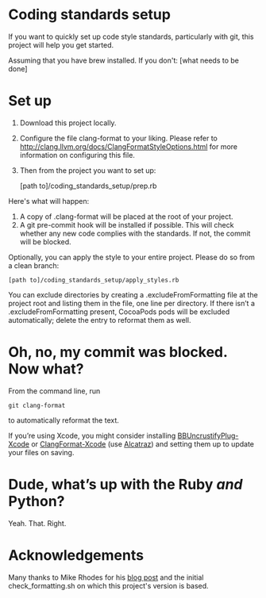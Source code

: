 # Coding standards setup

If you want to quickly set up code style standards, particularly with git, this project will help you get started.

Assuming that you have brew installed. If you don't: [what needs to be done]

# Set up
1. Download this project locally. 
2. Configure the file clang-format to your liking. Please refer to http://clang.llvm.org/docs/ClangFormatStyleOptions.html for more information on configuring this file.
3. Then from the project you want to set up:

	[path to]/coding_standards_setup/prep.rb

Here's what will happen:

1. A copy of .clang-format will be placed at the root of your project.
2. A git pre-commit hook will be installed if possible. This will check whether any new code complies with the standards. If not, the commit will be blocked.

Optionally, you can apply the style to your entire project. Please do so from a clean branch:

	[path to]/coding_standards_setup/apply_styles.rb

You can exclude directories by creating a .excludeFromFormatting file at the project root and listing them in the file, one line per directory. If there isn’t a .excludeFromFormatting present, CocoaPods pods will be excluded automatically; delete the entry to reformat them as well. 

# Oh, no, my commit was blocked. Now what?

From the command line, run 

	git clang-format 

to automatically reformat the text.

If you’re using Xcode, you might consider installing [BBUncrustifyPlug-Xcode][1] or [ClangFormat-Xcode][2] (use [Alcatraz][3]) and setting them up to update your files on saving.

# Dude, what’s up with the Ruby *and* Python?
Yeah. That. Right.

# Acknowledgements
Many thanks to Mike Rhodes for his [blog post][4] and the initial check\_formatting.sh on which this project's version is based.

[1]:	https://github.com/benoitsan/BBUncrustifyPlugin-Xcode
[2]:	https://github.com/travisjeffery/ClangFormat-Xcode
[3]:	http://alcatraz.io
[4]:	http://www.dx13.co.uk/articles/2015/04/03/Setting-up-git-clang-format.html